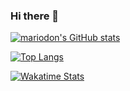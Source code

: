 ### Hi there 👋

[![mariodon's GitHub stats](https://github-readme-stats.vercel.app/api?username=mariodon&count_private=true&include_all_commits=true&show_icons=true)](#)

[![Top Langs](https://github-readme-stats.vercel.app/api/top-langs/?username=mariodon&layout=compact)](#)

[![Wakatime Stats](https://github-readme-stats.vercel.app/api/wakatime?username=mariodon)](#)

